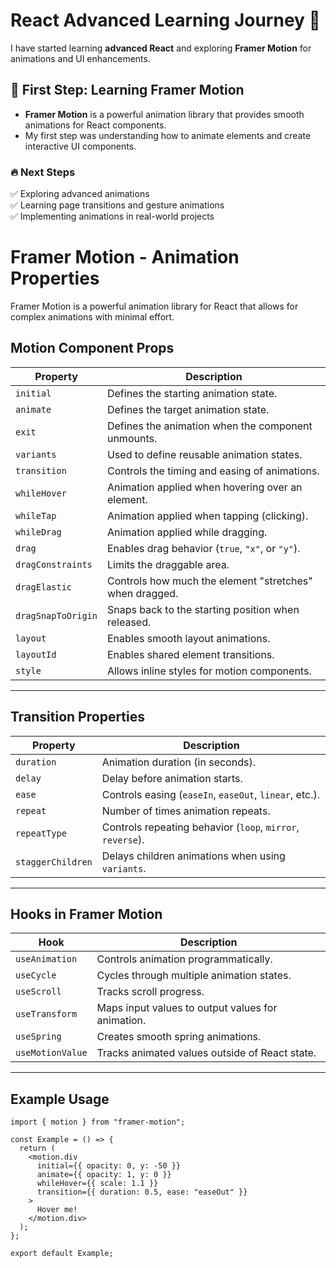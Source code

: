 # React Advanced Learning Journey 🚀  

I have started learning **advanced React** and exploring **Framer Motion** for animations and UI enhancements.  

## 📌 First Step: Learning Framer Motion  
- **Framer Motion** is a powerful animation library that provides smooth animations for React components.  
- My first step was understanding how to animate elements and create interactive UI components.  

### 🔥 Next Steps  
✅ Exploring advanced animations  
✅ Learning page transitions and gesture animations  
✅ Implementing animations in real-world projects  


<!-- Just Animation Things -->

# Framer Motion - Animation Properties

Framer Motion is a powerful animation library for React that allows for complex animations with minimal effort.

## **Motion Component Props**

| Property               | Description |
|------------------------|-------------|
| `initial`             | Defines the starting animation state. |
| `animate`             | Defines the target animation state. |
| `exit`                | Defines the animation when the component unmounts. |
| `variants`            | Used to define reusable animation states. |
| `transition`          | Controls the timing and easing of animations. |
| `whileHover`          | Animation applied when hovering over an element. |
| `whileTap`            | Animation applied when tapping (clicking). |
| `whileDrag`           | Animation applied while dragging. |
| `drag`                | Enables drag behavior (`true`, `"x"`, or `"y"`). |
| `dragConstraints`     | Limits the draggable area. |
| `dragElastic`         | Controls how much the element "stretches" when dragged. |
| `dragSnapToOrigin`    | Snaps back to the starting position when released. |
| `layout`              | Enables smooth layout animations. |
| `layoutId`            | Enables shared element transitions. |
| `style`               | Allows inline styles for motion components. |

---

## **Transition Properties**

| Property     | Description |
|-------------|-------------|
| `duration`  | Animation duration (in seconds). |
| `delay`     | Delay before animation starts. |
| `ease`      | Controls easing (`easeIn`, `easeOut`, `linear`, etc.). |
| `repeat`    | Number of times animation repeats. |
| `repeatType` | Controls repeating behavior (`loop`, `mirror`, `reverse`). |
| `staggerChildren` | Delays children animations when using `variants`. |

---

## **Hooks in Framer Motion**

| Hook | Description |
|------|-------------|
| `useAnimation` | Controls animation programmatically. |
| `useCycle` | Cycles through multiple animation states. |
| `useScroll` | Tracks scroll progress. |
| `useTransform` | Maps input values to output values for animation. |
| `useSpring` | Creates smooth spring animations. |
| `useMotionValue` | Tracks animated values outside of React state. |

---

## **Example Usage**
```Tsx
import { motion } from "framer-motion";

const Example = () => {
  return (
    <motion.div
      initial={{ opacity: 0, y: -50 }}
      animate={{ opacity: 1, y: 0 }}
      whileHover={{ scale: 1.1 }}
      transition={{ duration: 0.5, ease: "easeOut" }}
    >
      Hover me!
    </motion.div>
  );
};

export default Example;


